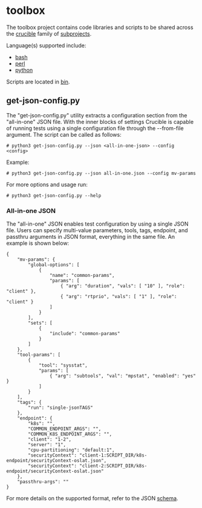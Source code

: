 # toolbox
The toolbox project contains code libraries and scripts to be shared across the [crucible](https://github.com/perftool-incubator/crucible) family of [subprojects](https://github.com/perftool-incubator).

Language(s) supported include:

- [bash](bash/)
- [perl](perl/)
- [python](python/)

Scripts are located in [bin](bin/).


## get-json-config.py

The "get-json-config.py" utility extracts a configuration section from the
"all-in-one" JSON file. With the inner blocks of settings Crucible is capable
of running tests using a single configuration file through the --from-file
argument. The script can be called as follows:

```
# python3 get-json-config.py --json <all-in-one-json> --config <config>
```
Example:
```
# python3 get-json-config.py --json all-in-one.json --config mv-params
```

For more options and usage run:
```
# python3 get-json-config.py --help
```

### All-in-one JSON

The "all-in-one" JSON enables test configuration by using a single JSON file.
Users can specify multi-value parameters, tools, tags, endpoint, and passthru
arguments in JSON format, everything in the same file. An example is shown
below:

```
{
    "mv-params": {
        "global-options": [
            {
                "name": "common-params",
                "params": [
                    { "arg": "duration", "vals": [ "10" ], "role": "client" },
                    { "arg": "rtprio", "vals": [ "1" ], "role": "client" }
                ]
            }
        ],
        "sets": [
            {
                "include": "common-params"
            }
        ]
    },
    "tool-params": [
        {
            "tool": "sysstat",
            "params": [
                { "arg": "subtools", "val": "mpstat", "enabled": "yes" }
            ]
        }
    ],
    "tags": {
        "run": "single-jsonTAGS"
    },
    "endpoint": {
        "k8s": "",
        "COMMON_ENDPOINT_ARGS": "",
        "COMMON_K8S_ENDPOINT_ARGS": "",
        "client": "1-2",
        "server": "1",
        "cpu-partitioning": "default:1",
        "securityContext": "client-1:SCRIPT_DIR/k8s-endpoint/securityContext-oslat.json",
        "securityContext": "client-2:SCRIPT_DIR/k8s-endpoint/securityContext-oslat.json"
    },
    "passthru-args": ""
}
```

For more details on the supported format, refer to the JSON [schema](JSON/schema.json).
